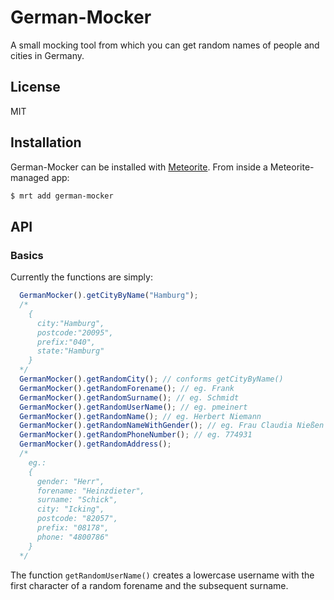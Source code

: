 # German-Mocker

A small mocking tool from which you can get random names of people and cities in Germany.

## License
MIT

## Installation

German-Mocker can be installed with
[Meteorite](https://github.com/oortcloud/meteorite/). From inside a
Meteorite-managed app:

```sh
$ mrt add german-mocker
```

## API

### Basics

Currently the functions are simply:

```js
  GermanMocker().getCityByName("Hamburg");
  /*
    {
      city:"Hamburg",
      postcode:"20095",
      prefix:"040",
      state:"Hamburg"
    }
  */
  GermanMocker().getRandomCity(); // conforms getCityByName()
  GermanMocker().getRandomForename(); // eg. Frank
  GermanMocker().getRandomSurname(); // eg. Schmidt
  GermanMocker().getRandomUserName(); // eg. pmeinert
  GermanMocker().getRandomName(); // eg. Herbert Niemann
  GermanMocker().getRandomNameWithGender(); // eg. Frau Claudia Nießen
  GermanMocker().getRandomPhoneNumber(); // eg. 774931
  GermanMocker().getRandomAddress();
  /*
    eg.:
    {
      gender: "Herr",
      forename: "Heinzdieter",
      surname: "Schick",
      city: "Icking",
      postcode: "82057",
      prefix: "08178",
      phone: "4800786"
    }
  */
```

The function `getRandomUserName()` creates a lowercase username with the first character
of a random forename and the subsequent surname.
